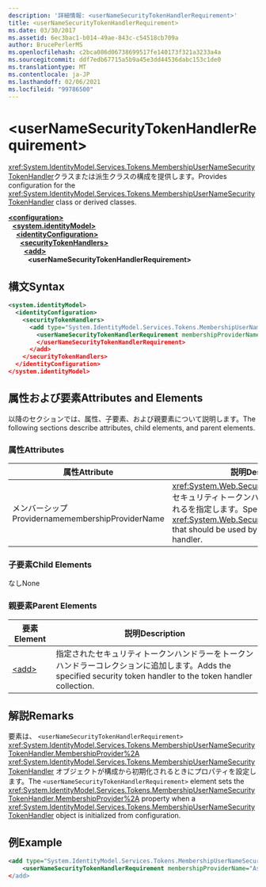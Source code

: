 ```yaml
---
description: '詳細情報: <userNameSecurityTokenHandlerRequirement>'
title: <userNameSecurityTokenHandlerRequirement>
ms.date: 03/30/2017
ms.assetid: 6ec3bac1-b014-49ae-843c-c54518cb709a
author: BrucePerlerMS
ms.openlocfilehash: c2bca086d06738699517fe140173f321a3233a4a
ms.sourcegitcommit: ddf7edb67715a5b9a45e3dd44536dabc153c1de0
ms.translationtype: MT
ms.contentlocale: ja-JP
ms.lasthandoff: 02/06/2021
ms.locfileid: "99786500"
---
```

# \<userNameSecurityTokenHandlerRequirement>

<span data-ttu-id="93480-102"><xref:System.IdentityModel.Services.Tokens.MembershipUserNameSecurityTokenHandler>クラスまたは派生クラスの構成を提供します。</span><span class="sxs-lookup"><span data-stu-id="93480-102">Provides configuration for the <xref:System.IdentityModel.Services.Tokens.MembershipUserNameSecurityTokenHandler> class or derived classes.</span></span>  
  
[**\<configuration>**](../configuration-element.md)\
&nbsp;&nbsp;[**\<system.identityModel>**](system-identitymodel.md)\
&nbsp;&nbsp;&nbsp;&nbsp;[**\<identityConfiguration>**](identityconfiguration.md)\
&nbsp;&nbsp;&nbsp;&nbsp;&nbsp;&nbsp;[**\<securityTokenHandlers>**](securitytokenhandlers.md)\
&nbsp;&nbsp;&nbsp;&nbsp;&nbsp;&nbsp;&nbsp;&nbsp;[**\<add>**](add.md)\
&nbsp;&nbsp;&nbsp;&nbsp;&nbsp;&nbsp;&nbsp;&nbsp;&nbsp;&nbsp;**\<userNameSecurityTokenHandlerRequirement>**  
  
## <a name="syntax"></a><span data-ttu-id="93480-103">構文</span><span class="sxs-lookup"><span data-stu-id="93480-103">Syntax</span></span>  
  
```xml  
<system.identityModel>  
  <identityConfiguration>  
    <securityTokenHandlers>  
      <add type="System.IdentityModel.Services.Tokens.MembershipUserNameSecurityTokenHandler, System.IdentityModel.Services">  
        <userNameSecurityTokenHandlerRequirement membershipProviderName=xs:string >  
        </userNameSecurityTokenHandlerRequirement>  
      </add>  
    </securityTokenHandlers>  
  </identityConfiguration>  
</system.identityModel>  
```  
  
## <a name="attributes-and-elements"></a><span data-ttu-id="93480-104">属性および要素</span><span class="sxs-lookup"><span data-stu-id="93480-104">Attributes and Elements</span></span>  

 <span data-ttu-id="93480-105">以降のセクションでは、属性、子要素、および親要素について説明します。</span><span class="sxs-lookup"><span data-stu-id="93480-105">The following sections describe attributes, child elements, and parent elements.</span></span>  
  
### <a name="attributes"></a><span data-ttu-id="93480-106">属性</span><span class="sxs-lookup"><span data-stu-id="93480-106">Attributes</span></span>  
  
|<span data-ttu-id="93480-107">属性</span><span class="sxs-lookup"><span data-stu-id="93480-107">Attribute</span></span>|<span data-ttu-id="93480-108">説明</span><span class="sxs-lookup"><span data-stu-id="93480-108">Description</span></span>|  
|---------------|-----------------|  
|<span data-ttu-id="93480-109">メンバーシップ Providername</span><span class="sxs-lookup"><span data-stu-id="93480-109">membershipProviderName</span></span>|<span data-ttu-id="93480-110"><xref:System.Web.Security.MembershipProvider>セキュリティトークンハンドラーによって使用されるを指定します。</span><span class="sxs-lookup"><span data-stu-id="93480-110">Specifies the <xref:System.Web.Security.MembershipProvider> that should be used by the security token handler.</span></span>|  
  
### <a name="child-elements"></a><span data-ttu-id="93480-111">子要素</span><span class="sxs-lookup"><span data-stu-id="93480-111">Child Elements</span></span>  

 <span data-ttu-id="93480-112">なし</span><span class="sxs-lookup"><span data-stu-id="93480-112">None</span></span>  
  
### <a name="parent-elements"></a><span data-ttu-id="93480-113">親要素</span><span class="sxs-lookup"><span data-stu-id="93480-113">Parent Elements</span></span>  
  
|<span data-ttu-id="93480-114">要素</span><span class="sxs-lookup"><span data-stu-id="93480-114">Element</span></span>|<span data-ttu-id="93480-115">説明</span><span class="sxs-lookup"><span data-stu-id="93480-115">Description</span></span>|  
|-------------|-----------------|  
|[\<add>](add.md)|<span data-ttu-id="93480-116">指定されたセキュリティトークンハンドラーをトークンハンドラーコレクションに追加します。</span><span class="sxs-lookup"><span data-stu-id="93480-116">Adds the specified security token handler to the token handler collection.</span></span>|  
  
## <a name="remarks"></a><span data-ttu-id="93480-117">解説</span><span class="sxs-lookup"><span data-stu-id="93480-117">Remarks</span></span>  

 <span data-ttu-id="93480-118">要素は、 `<userNameSecurityTokenHandlerRequirement>` <xref:System.IdentityModel.Services.Tokens.MembershipUserNameSecurityTokenHandler.MembershipProvider%2A> <xref:System.IdentityModel.Services.Tokens.MembershipUserNameSecurityTokenHandler> オブジェクトが構成から初期化されるときにプロパティを設定します。</span><span class="sxs-lookup"><span data-stu-id="93480-118">The `<userNameSecurityTokenHandlerRequirement>` element sets the <xref:System.IdentityModel.Services.Tokens.MembershipUserNameSecurityTokenHandler.MembershipProvider%2A> property when a <xref:System.IdentityModel.Services.Tokens.MembershipUserNameSecurityTokenHandler> object is initialized from configuration.</span></span>  
  
## <a name="example"></a><span data-ttu-id="93480-119">例</span><span class="sxs-lookup"><span data-stu-id="93480-119">Example</span></span>  
  
```xml  
<add type="System.IdentityModel.Services.Tokens.MembershipUserNameSecurityTokenHandler, System.IdentityModel.Services">  
    <userNameSecurityTokenHandlerRequirement membershipProviderName="AspNetSqlProvider/>  
</add>  
```
